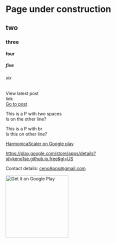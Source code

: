 
# Page under construction
## two
### three
#### four
##### five
###### six

View latest post  
link  
[Go to post](https://github.com/keno1se/cenoApps/blob/gh-pages/_posts/2021-03-22-test-to-write-a-blog.md)



This is a P with two spaces  
Is on the other line?

This is a P with br <br>
Is this on other line?

<!---
This is a comment, shows on page? OBS tripple dash 
-->

[HarmonicaScaler on Google play](https://play.google.com/store/apps/details?id=keno1se.github.io.free&gl=US)

<https://play.google.com/store/apps/details?id=keno1se.github.io.free&gl=US>

Contact details: <cenoApps@gmail.com>




<a href='https://play.google.com/store/apps/details?id=keno1se.github.io.free&gl=US&pcampaignid=pcampaignidMKT-Other-global-all-co-prtnr-py-PartBadge-Mar2515-1'><img alt='Get it on Google Play' src='https://play.google.com/intl/en_us/badges/static/images/badges/en_badge_web_generic.png' width="200"/></a>


